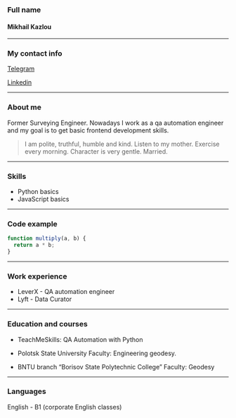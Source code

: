 ### Full name

#### Mikhail Kazlou

---

### My contact info

 [Telegram](https://t.me/Mskzlv "contact me via Telegram")
 
 [Linkedin](https://www.linkedin.com/in/mikhail-kazlou-85203a178/ "contact me via Linkedin")

---

### About me

Former Surveying Engineer. Nowadays I work as a qa automation
engineer and my goal is to get basic frontend development skills.

> I am polite, truthful, humble and kind. Listen to my mother.
> Exercise every morning. Character is very gentle. Married.

---

### Skills

- Python basics
- JavaScript basics

---

### Code example

```javascript
function multiply(a, b) {
  return a * b;
}
```

---

### Work experience

- LeverX - QA automation engineer
- Lyft - Data Curator

---

### Education and courses

- TeachMeSkills: QA Automation with Python

- Polotsk State University
Faculty: Engineering geodesy.

- BNTU branch “Borisov State Polytechnic College”
Faculty: Geodesy

---

### Languages

English - B1 (corporate English classes)